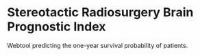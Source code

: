 # Stereotactic Radiosurgery Brain Prognostic Index
Webtool predicting the one-year survival probability of patients.
